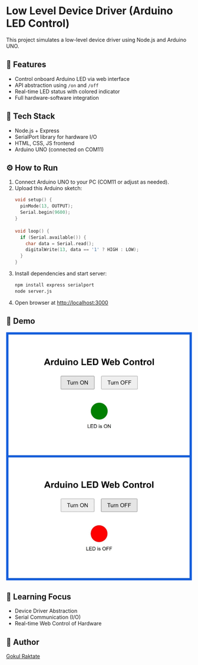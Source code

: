# Low Level Device Driver (Arduino LED Control)

This project simulates a low-level device driver using Node.js and Arduino UNO.

## 🔧 Features
- Control onboard Arduino LED via web interface
- API abstraction using `/on` and `/off`
- Real-time LED status with colored indicator
- Full hardware-software integration

## 📁 Tech Stack
- Node.js + Express
- SerialPort library for hardware I/O
- HTML, CSS, JS frontend
- Arduino UNO (connected on COM11)

## ⚙️ How to Run

1. Connect Arduino UNO to your PC (COM11 or adjust as needed).
2. Upload this Arduino sketch:
    ```cpp
    void setup() {
      pinMode(13, OUTPUT);
      Serial.begin(9600);
    }

    void loop() {
      if (Serial.available()) {
        char data = Serial.read();
        digitalWrite(13, data == '1' ? HIGH : LOW);
      }
    }
    ```
3. Install dependencies and start server:
    ```bash
    npm install express serialport
    node server.js
    ```
4. Open browser at [http://localhost:3000](http://localhost:3000)

## 📸 Demo

![Web UI](project-images/demo.png)

## 🧠 Learning Focus
- Device Driver Abstraction
- Serial Communication (I/O)
- Real-time Web Control of Hardware

## 📌 Author
[Gokul Raktate](https://github.com/gokulraktate)

